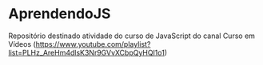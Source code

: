 # AprendendoJS
Repositório destinado atividade do curso de JavaScript do canal Curso em Vídeos (https://www.youtube.com/playlist?list=PLHz_AreHm4dlsK3Nr9GVvXCbpQyHQl1o1)

